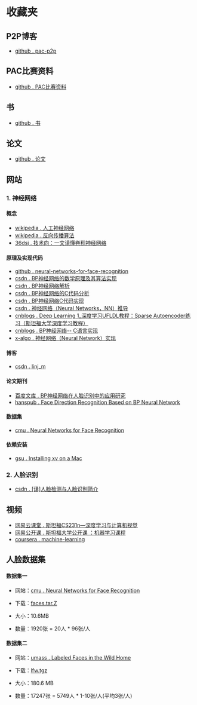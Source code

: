 # 收藏夹

## P2P博客

* [github . pac-p2p](https://pac-p2p.github.io/notes/)


## PAC比赛资料

* [github . PAC比赛资料](https://github.com/PAC-P2P/Collection/tree/master/PAC%E6%AF%94%E8%B5%9B%E8%B5%84%E6%96%99)

## 书

* [github . 书](https://github.com/PAC-P2P/Collection/tree/master/%E4%B9%A6)

## 论文

* [github . 论文](https://github.com/PAC-P2P/Collection)


## 网站

### 1. 神经网络

#### 概念

* [wikipedia . 人工神经网络](https://zh.wikipedia.org/wiki/%E4%BA%BA%E5%B7%A5%E7%A5%9E%E7%BB%8F%E7%BD%91%E7%BB%9C)
* [wikipedia . 反向传播算法](https://zh.wikipedia.org/wiki/%E5%8F%8D%E5%90%91%E4%BC%A0%E6%92%AD%E7%AE%97%E6%B3%95)
* [36dsj . 技术向：一文读懂卷积神经网络](http://www.36dsj.com/archives/24006)

#### 原理及实现代码

* [github . neural-networks-for-face-recognition](https://github.com/PAC-P2P/artificial-intelligence/tree/master/neural-networks-for-face-recognition)
* [csdn . BP神经网络的数学原理及其算法实现](http://blog.csdn.net/zhongkejingwang/article/details/44514073)
* [csdn . BP神经网络解析](http://blog.csdn.net/linj_m/article/details/9897839)
* [csdn . BP神经网络的C代码分析](http://blog.csdn.net/linj_m/article/details/40679085)
* [csdn . BP神经网络C代码实现](http://blog.csdn.net/xiaoch1222/article/details/51332297)
* [csdn . 神经网络（Neural Networks，NN）推导](http://blog.csdn.net/endlch/article/details/46933861)
* [cnblogs . Deep Learning 1_深度学习UFLDL教程：Sparse Autoencoder练习（斯坦福大学深度学习教程）](http://www.cnblogs.com/dmzhuo/p/4917298.html)
* [cnblogs . BP神经网络-- C语言实现](http://www.cnblogs.com/jzhlin/archive/2012/07/30/bp_c.html)
* [x-algo . 神经网络（Neural Network）实现](http://x-algo.cn/index.php/2016/04/19/neural-networks-neural-network/)

#### 博客

* [csdn . linj_m](http://blog.csdn.net/linj_m)

#### 论文期刊

* [百度文库 . BP神经网络在人脸识别中的应用研究](https://wenku.baidu.com/view/ab7139f47e21af45b307a8d7)
* [hanspub . Face Direction Recognition Based on BP Neural Network](https://image.hanspub.org/Html/8-1540716_19843.htm)


#### 数据集

* [cmu . Neural Networks for Face Recognition](http://www.cs.cmu.edu/afs/cs.cmu.edu/user/mitchell/ftp/faces.html)


#### 依赖安装

* [gsu . Installing xv on a Mac](http://carmaux.cs.gsu.edu/xv_install_mac.html)

### 2. 人脸识别

* [csdn . [译]人脸检测与人脸识别简介](http://blog.csdn.net/sununs11/article/details/7758142)

## 视频

* [网易云课堂 . 斯坦福CS231n—深度学习与计算机视觉](http://study.163.com/course/courseMain.htm?courseId=1003223001)
* [网易公开课 . 斯坦福大学公开课 ：机器学习课程](http://open.163.com/special/opencourse/machinelearning.html)
* [coursera . machine-learning](https://www.coursera.org/learn/machine-learning)

## 人脸数据集


#### 数据集一

* 网站：[cmu . Neural Networks for Face Recognition](http://www.cs.cmu.edu/afs/cs.cmu.edu/user/mitchell/ftp/faces.html)

* 下载：[faces.tar.Z](http://www.cs.cmu.edu/afs/cs.cmu.edu/project/theo-8/faceimages/faces.tar.Z)

* 大小：10.6MB

* 数量：1920张 = 20人 * 96张/人

#### 数据集二


* 网站：[umass . Labeled Faces in the Wild Home](http://vis-www.cs.umass.edu/lfw/)

* 下载：[lfw.tgz](http://vis-www.cs.umass.edu/lfw/lfw.tgz)

* 大小：180.6 MB

* 数量：17247张 = 5749人 * 1-10张/人(平均3张/人)